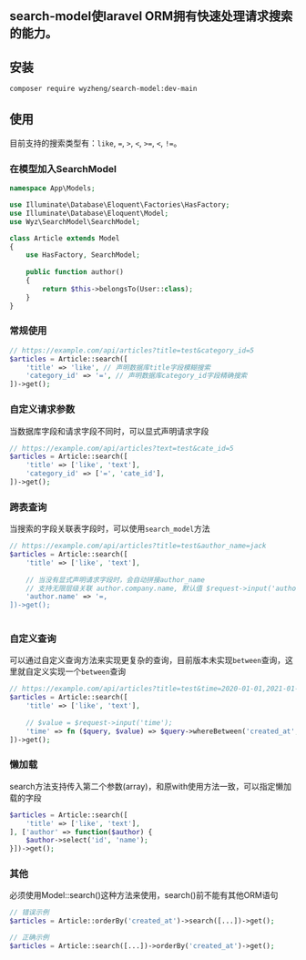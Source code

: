 search-model使laravel ORM拥有快速处理请求搜索的能力。
---
## 安装
```bash
composer require wyzheng/search-model:dev-main
```

## 使用
目前支持的搜索类型有：`like`, `=`, `>`, `<`, `>=`, `<`, `!=`。
### 在模型加入SearchModel
```php
namespace App\Models;

use Illuminate\Database\Eloquent\Factories\HasFactory;
use Illuminate\Database\Eloquent\Model;
use Wyz\SearchModel\SearchModel;

class Article extends Model
{
    use HasFactory, SearchModel;
    
    public function author()
    {
        return $this->belongsTo(User::class);
    }
}
```

### 常规使用
```php
// https://example.com/api/articles?title=test&category_id=5
$articles = Article::search([
    'title' => 'like', // 声明数据库title字段模糊搜索
    'category_id' => '=', // 声明数据库category_id字段精确搜索
])->get();
```

### 自定义请求参数
当数据库字段和请求字段不同时，可以显式声明请求字段
```php
// https://example.com/api/articles?text=test&cate_id=5
$articles = Article::search([
    'title' => ['like', 'text'], 
    'category_id' => ['=', 'cate_id'],
])->get();
```

### 跨表查询
当搜索的字段关联表字段时，可以使用`search_model`方法
```php
// https://example.com/api/articles?title=test&author_name=jack
$articles = Article::search([
    'title' => ['like', 'text'], 
    
    // 当没有显式声明请求字段时，会自动拼接author_name
    // 支持无限层级关联 author.company.name, 默认值 $request->input('author_company_name')
    'author.name' => '=, 
])->get();
 
```

### 自定义查询
可以通过自定义查询方法来实现更复杂的查询，目前版本未实现`between`查询，这里就自定义实现一个`between`查询
```php
// https://example.com/api/articles?title=test&time=2020-01-01,2021-01-02
$articles = Article::search([
    'title' => ['like', 'text'], 
    
    // $value = $request->input('time');
    'time' => fn ($query, $value) => $query->whereBetween('created_at', explode(',', $value)),
])->get();
```

### 懒加载
search方法支持传入第二个参数(array)，和原with使用方法一致，可以指定懒加载的字段
```php
$articles = Article::search([
    'title' => ['like', 'text'], 
], ['author' => function($author) {
    $author->select('id', 'name');
}])->get();
```

### 其他
必须使用Model::search()这种方法来使用，search()前不能有其他ORM语句
```php
// 错误示例
$articles = Article::orderBy('created_at')->search([...])->get();

// 正确示例
$articles = Article::search([...])->orderBy('created_at')->get();
```

